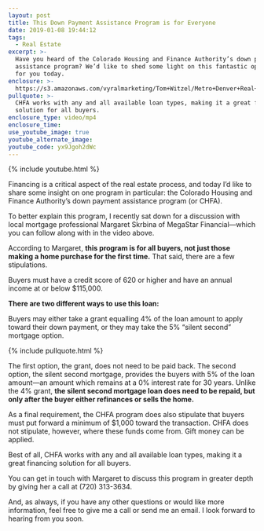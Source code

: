 ```yaml
---
layout: post
title: This Down Payment Assistance Program is for Everyone
date: 2019-01-08 19:44:12
tags:
  - Real Estate
excerpt: >-
  Have you heard of the Colorado Housing and Finance Authority’s down payment
  assistance program? We’d like to shed some light on this fantastic opportunity
  for you today.
enclosure: >-
  https://s3.amazonaws.com/vyralmarketing/Tom+Witzel/Metro+Denver+Real+Estate-+This+Down+Payment+Assistance+Program+is+for+Everyone.mp4
pullquote: >-
  CHFA works with any and all available loan types, making it a great financing
  solution for all buyers.
enclosure_type: video/mp4
enclosure_time:
use_youtube_image: true
youtube_alternate_image:
youtube_code: yx9Jgoh2dWc
---
```


{% include youtube.html %}

Financing is a critical aspect of the real estate process, and today I’d like to share some insight on one program in particular: the Colorado Housing and Finance Authority’s down payment assistance program (or CHFA).&nbsp;

To better explain this program, I recently sat down for a discussion with local mortgage professional Margaret Skrbina of MegaStar Financial—which you can follow along with in the video above.&nbsp;

According to Margaret, **this program is for all buyers, not just those making a home purchase for the first time.** That said, there are a few stipulations.&nbsp;

Buyers must have a credit score of 620 or higher and have an annual income at or below $115,000.&nbsp;

**There are two different ways to use this loan:**

Buyers may either take a grant equalling 4% of the loan amount to apply toward their down payment, or they may take the 5% “silent second” mortgage option.&nbsp;

{% include pullquote.html %}

The first option, the grant, does not need to be paid back. The second option, the silent second mortgage, provides the buyers with 5% of the loan amount—an amount which remains at a 0% interest rate for 30 years. Unlike the 4% grant, **the silent second mortgage loan does need to be repaid, but only after the buyer either refinances or sells the home.**&nbsp;

As a final requirement, the CHFA program does also stipulate that buyers must put forward a minimum of $1,000 toward the transaction. CHFA does not stipulate, however, where these funds come from. Gift money can be applied.&nbsp;

Best of all, CHFA works with any and all available loan types, making it a great financing solution for all buyers.&nbsp;

You can get in touch with Margaret to discuss this program in greater depth by giving her a call at (720) 313-3634.&nbsp;

And, as always, if you have any other questions or would like more information, feel free to give me a call or send me an email. I look forward to hearing from you soon.